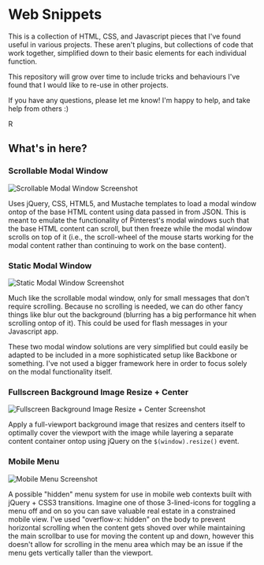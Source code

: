 # Web Snippets

This is a collection of HTML, CSS, and Javascript pieces that I've found useful in 
various projects. These aren't plugins, but collections of code that work together,
simplified down to their basic elements for each individual function.

This repository will grow over time to include tricks and behaviours I've found
that I would like to re-use in other projects.

If you have any questions, please let me know! I'm happy to help, and take 
help from others :)

R

## What's in here?

### Scrollable Modal Window

![Scrollable Modal Window Screenshot](http://robmclarty.com/screenshots/modal-scrollable.png)

Uses jQuery, CSS, HTML5, and Mustache templates to load a modal window ontop of the base
HTML content using data passed in from JSON. This is meant to emulate the functionality
of Pinterest's modal windows such that the base HTML content can scroll, but then freeze
while the modal window scrolls on top of it (i.e., the scroll-wheel of the mouse starts
working for the modal content rather than continuing to work on the base content).

### Static Modal Window

![Static Modal Window Screenshot](http://robmclarty.com/screenshots/modal-static.png)

Much like the scrollable modal window, only for small messages that don't require
scrolling. Because no scrolling is needed, we can do other fancy things like blur out
the background (blurring has a big performance hit when scrolling ontop of it). This
could be used for flash messages in your Javascript app. 

These two modal window
solutions are very simplified but could easily be adapted to be included in a more
sophisticated setup like Backbone or something. I've not used a bigger framework
here in order to focus solely on the modal functionality itself.

### Fullscreen Background Image Resize + Center

![Fullscreen Background Image Resize + Center Screenshot](http://robmclarty.com/screenshots/fullscreen-background-resize.png)

Apply a full-viewport background image that resizes and centers itself to optimally
cover the viewport with the image while layering a separate content container ontop
using jQuery on the `$(window).resize()` event.

### Mobile Menu

![Mobile Menu Screenshot](http://robmclarty.com/screenshots/mobile-menu.png)

A possible "hidden" menu system for use in mobile web contexts built with 
jQuery + CSS3 transitions. Imagine one of those 3-lined-icons for toggling a menu
off and on so you can save valuable real estate in a constrained mobile view. I've
used "overflow-x: hidden" on the body to prevent horizontal scrolling when the content
gets shoved over while maintaining the main scrollbar to use for moving the content
up and down, however this doesn't allow for scrolling in the menu area which may be
an issue if the menu gets vertically taller than the viewport.
